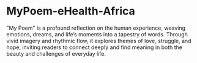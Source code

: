 # MyPoem-eHealth-Africa
"My Poem" is a profound reflection on the human experience, weaving emotions, dreams, and life’s moments into a tapestry of words. Through vivid imagery and rhythmic flow, it explores themes of love, struggle, and hope, inviting readers to connect deeply and find meaning in both the beauty and challenges of everyday life.
